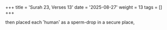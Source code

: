 +++
title = 'Surah 23, Verses 13'
date = '2025-08-27'
weight = 13
tags = []
+++

then placed each ˹human˺ as a sperm-drop in a secure place,